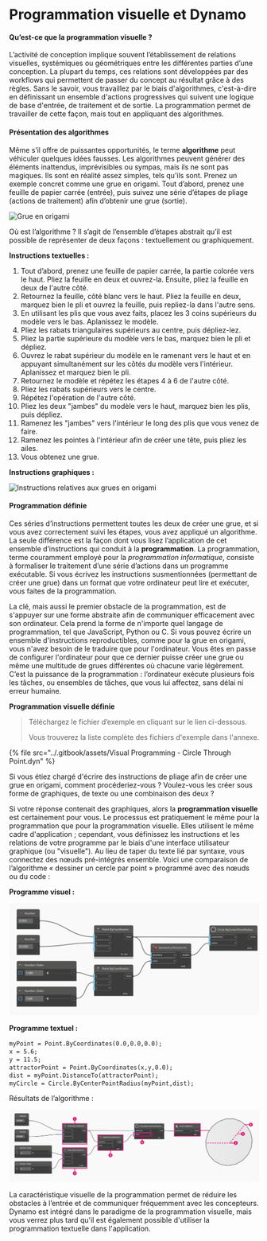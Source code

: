 # Programmation visuelle et Dynamo

#### Qu’est-ce que la programmation visuelle ? <a href="#what-is-visual-programming" id="what-is-visual-programming"></a>

L’activité de conception implique souvent l’établissement de relations visuelles, systémiques ou géométriques entre les différentes parties d’une conception. La plupart du temps, ces relations sont développées par des workflows qui permettent de passer du concept au résultat grâce à des règles. Sans le savoir, vous travaillez par le biais d'algorithmes, c'est-à-dire en définissant un ensemble d'actions progressives qui suivent une logique de base d'entrée, de traitement et de sortie. La programmation permet de travailler de cette façon, mais tout en appliquant des algorithmes.

#### Présentation des algorithmes <a href="#algorithms-in-hand" id="algorithms-in-hand"></a>

Même s’il offre de puissantes opportunités, le terme **algorithme** peut véhiculer quelques idées fausses. Les algorithmes peuvent générer des éléments inattendus, imprévisibles ou sympas, mais ils ne sont pas magiques. Ils sont en réalité assez simples, tels qu'ils sont. Prenez un exemple concret comme une grue en origami. Tout d’abord, prenez une feuille de papier carrée (entrée), puis suivez une série d’étapes de pliage (actions de traitement) afin d’obtenir une grue (sortie).

![Grue en origami](https://primer.dynamobim.org/01\_Introduction/images/1-1/00-OrigamiCrane.png)

Où est l’algorithme ? Il s’agit de l’ensemble d’étapes abstrait qu’il est possible de représenter de deux façons : textuellement ou graphiquement.

**Instructions textuelles :**

1. Tout d’abord, prenez une feuille de papier carrée, la partie colorée vers le haut. Pliez la feuille en deux et ouvrez-la. Ensuite, pliez la feuille en deux de l'autre côté.
2. Retournez la feuille, côté blanc vers le haut. Pliez la feuille en deux, marquez bien le pli et ouvrez la feuille, puis repliez-la dans l'autre sens.
3. En utilisant les plis que vous avez faits, placez les 3 coins supérieurs du modèle vers le bas. Aplanissez le modèle.
4. Pliez les rabats triangulaires supérieurs au centre, puis dépliez-lez.
5. Pliez la partie supérieure du modèle vers le bas, marquez bien le pli et dépliez.
6. Ouvrez le rabat supérieur du modèle en le ramenant vers le haut et en appuyant simultanément sur les côtés du modèle vers l'intérieur. Aplanissez et marquez bien le pli.
7. Retournez le modèle et répétez les étapes 4 à 6 de l'autre côté.
8. Pliez les rabats supérieurs vers le centre.
9. Répétez l'opération de l'autre côté.
10. Pliez les deux "jambes" du modèle vers le haut, marquez bien les plis, puis dépliez.
11. Ramenez les "jambes" vers l'intérieur le long des plis que vous venez de faire.
12. Ramenez les pointes à l'intérieur afin de créer une tête, puis pliez les ailes.
13. Vous obtenez une grue.

**Instructions graphiques :**

![Instructions relatives aux grues en origami](https://primer.dynamobim.org/01\_Introduction/images/1-1/01-OrigamiCraneInstructions.png)

#### Programmation définie <a href="#programming-defined" id="programming-defined"></a>

Ces séries d’instructions permettent toutes les deux de créer une grue, et si vous avez correctement suivi les étapes, vous avez appliqué un algorithme. La seule différence est la façon dont vous lisez l’application de cet ensemble d’instructions qui conduit à la **programmation**. La programmation, terme couramment employé pour la _programmation informatique_, consiste à formaliser le traitement d’une série d’actions dans un programme exécutable. Si vous écrivez les instructions susmentionnées (permettant de créer une grue) dans un format que votre ordinateur peut lire et exécuter, vous faites de la programmation.

La clé, mais aussi le premier obstacle de la programmation, est de s'appuyer sur une forme abstraite afin de communiquer efficacement avec son ordinateur. Cela prend la forme de n'importe quel langage de programmation, tel que JavaScript, Python ou C. Si vous pouvez écrire un ensemble d'instructions reproductibles, comme pour la grue en origami, vous n'avez besoin de le traduire que pour l'ordinateur. Vous êtes en passe de configurer l'ordinateur pour que ce dernier puisse créer une grue ou même une multitude de grues différentes où chacune varie légèrement. C’est la puissance de la programmation : l’ordinateur exécute plusieurs fois les tâches, ou ensembles de tâches, que vous lui affectez, sans délai ni erreur humaine.

**Programmation visuelle définie**

> Téléchargez le fichier d’exemple en cliquant sur le lien ci-dessous.
>
> Vous trouverez la liste complète des fichiers d'exemple dans l'annexe.

{% file src="../.gitbook/assets/Visual Programming - Circle Through Point.dyn" %}

Si vous étiez chargé d'écrire des instructions de pliage afin de créer une grue en origami, comment procéderiez-vous ? Voulez-vous les créer sous forme de graphiques, de texte ou une combinaison des deux ?

Si votre réponse contenait des graphiques, alors la **programmation visuelle** est certainement pour vous. Le processus est pratiquement le même pour la programmation que pour la programmation visuelle. Elles utilisent le même cadre d'application ; cependant, vous définissez les instructions et les relations de votre programme par le biais d'une interface utilisateur graphique (ou "visuelle"). Au lieu de taper du texte lié par syntaxe, vous connectez des nœuds pré-intégrés ensemble. Voici une comparaison de l’algorithme « dessiner un cercle par point » programmé avec des nœuds ou du code :

**Programme visuel :**

![](./images/a-1/visualProgramming(2).png)

**Programme textuel :**

```
myPoint = Point.ByCoordinates(0.0,0.0,0.0);
x = 5.6;
y = 11.5;
attractorPoint = Point.ByCoordinates(x,y,0.0);
dist = myPoint.DistanceTo(attractorPoint);
myCircle = Circle.ByCenterPointRadius(myPoint,dist);
```

Résultats de l’algorithme :

![](./images/a-1/visualProgramming(1).png)

La caractéristique visuelle de la programmation permet de réduire les obstacles à l’entrée et de communiquer fréquemment avec les concepteurs. Dynamo est intégré dans le paradigme de la programmation visuelle, mais vous verrez plus tard qu'il est également possible d'utiliser la programmation textuelle dans l'application.
